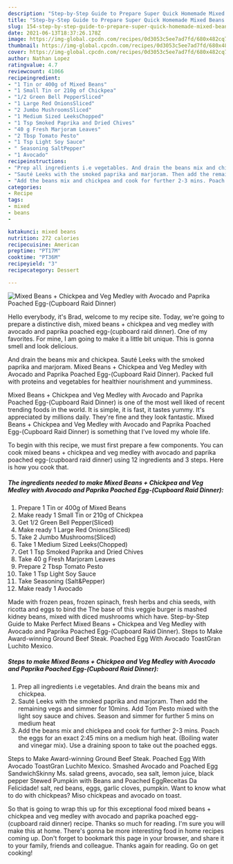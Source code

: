 ```yaml
---
description: "Step-by-Step Guide to Prepare Super Quick Homemade Mixed Beans + Chickpea and Veg Medley with Avocado and Paprika Poached Egg-(Cupboard Raid Dinner)"
title: "Step-by-Step Guide to Prepare Super Quick Homemade Mixed Beans + Chickpea and Veg Medley with Avocado and Paprika Poached Egg-(Cupboard Raid Dinner)"
slug: 154-step-by-step-guide-to-prepare-super-quick-homemade-mixed-beans-chickpea-and-veg-medley-with-avocado-and-paprika-poached-egg-cupboard-raid-dinner
date: 2021-06-13T18:37:26.178Z
image: https://img-global.cpcdn.com/recipes/0d3053c5ee7ad7fd/680x482cq70/mixed-beans-chickpea-and-veg-medley-with-avocado-and-paprika-poached-egg-cupboard-raid-dinner-recipe-main-photo.jpg
thumbnail: https://img-global.cpcdn.com/recipes/0d3053c5ee7ad7fd/680x482cq70/mixed-beans-chickpea-and-veg-medley-with-avocado-and-paprika-poached-egg-cupboard-raid-dinner-recipe-main-photo.jpg
cover: https://img-global.cpcdn.com/recipes/0d3053c5ee7ad7fd/680x482cq70/mixed-beans-chickpea-and-veg-medley-with-avocado-and-paprika-poached-egg-cupboard-raid-dinner-recipe-main-photo.jpg
author: Nathan Lopez
ratingvalue: 4.7
reviewcount: 41066
recipeingredient:
- "1 Tin or 400g of Mixed Beans"
- "1 Small Tin or 210g of Chickpea"
- "1/2 Green Bell PepperSliced"
- "1 Large Red OnionsSliced"
- "2 Jumbo MushroomsSliced"
- "1 Medium Sized LeeksChopped"
- "1 Tsp Smoked Paprika and Dried Chives"
- "40 g Fresh Marjoram Leaves"
- "2 Tbsp Tomato Pesto"
- "1 Tsp Light Soy Sauce"
- " Seasoning SaltPepper"
- "1 Avocado"
recipeinstructions:
- "Prep all ingredients i.e vegetables. And drain the beans mix and chickpea."
- "Sauté Leeks with the smoked paprika and marjoram. Then add the remaining vegs and simmer for 10mins. Add Tom Pesto mixed with the light soy sauce and chives. Season and simmer for further 5 mins on medium heat"
- "Add the beans mix and chickpea and cook for further 2-3 mins. Poach the eggs for an exact 2:45 mins on a medium high heat. (Boiling water and vinegar mix). Use a draining spoon to take out the poached eggs."
categories:
- Recipe
tags:
- mixed
- beans
- 

katakunci: mixed beans  
nutrition: 272 calories
recipecuisine: American
preptime: "PT17M"
cooktime: "PT36M"
recipeyield: "3"
recipecategory: Dessert

---
```



![Mixed Beans + Chickpea and Veg Medley with Avocado and Paprika Poached Egg-(Cupboard Raid Dinner)](https://img-global.cpcdn.com/recipes/0d3053c5ee7ad7fd/680x482cq70/mixed-beans-chickpea-and-veg-medley-with-avocado-and-paprika-poached-egg-cupboard-raid-dinner-recipe-main-photo.jpg)

Hello everybody, it's Brad, welcome to my recipe site. Today, we're going to prepare a distinctive dish, mixed beans + chickpea and veg medley with avocado and paprika poached egg-(cupboard raid dinner). One of my favorites. For mine, I am going to make it a little bit unique. This is gonna smell and look delicious.

And drain the beans mix and chickpea. Sauté Leeks with the smoked paprika and marjoram. Mixed Beans + Chickpea and Veg Medley with Avocado and Paprika Poached Egg-(Cupboard Raid Dinner). Packed full with proteins and vegetables for healthier nourishment and yumminess.

Mixed Beans + Chickpea and Veg Medley with Avocado and Paprika Poached Egg-(Cupboard Raid Dinner) is one of the most well liked of recent trending foods in the world. It is simple, it is fast, it tastes yummy. It's appreciated by millions daily. They're fine and they look fantastic. Mixed Beans + Chickpea and Veg Medley with Avocado and Paprika Poached Egg-(Cupboard Raid Dinner) is something that I've loved my whole life.


To begin with this recipe, we must first prepare a few components. You can cook mixed beans + chickpea and veg medley with avocado and paprika poached egg-(cupboard raid dinner) using 12 ingredients and 3 steps. Here is how you cook that.

<!--inarticleads1-->

##### The ingredients needed to make Mixed Beans + Chickpea and Veg Medley with Avocado and Paprika Poached Egg-(Cupboard Raid Dinner):

1. Prepare 1 Tin or 400g of Mixed Beans
1. Make ready 1 Small Tin or 210g of Chickpea
1. Get 1/2 Green Bell Pepper(Sliced)
1. Make ready 1 Large Red Onions(Sliced)
1. Take 2 Jumbo Mushrooms(Sliced)
1. Take 1 Medium Sized Leeks(Chopped)
1. Get 1 Tsp Smoked Paprika and Dried Chives
1. Take 40 g Fresh Marjoram Leaves
1. Prepare 2 Tbsp Tomato Pesto
1. Take 1 Tsp Light Soy Sauce
1. Take  Seasoning (Salt&amp;Pepper)
1. Make ready 1 Avocado


Made with frozen peas, frozen spinach, fresh herbs and chia seeds, with ricotta and eggs to bind the The base of this veggie burger is mashed kidney beans, mixed with diced mushrooms which have. Step-by-Step Guide to Make Perfect Mixed Beans + Chickpea and Veg Medley with Avocado and Paprika Poached Egg-(Cupboard Raid Dinner). Steps to Make Award-winning Ground Beef Steak. Poached Egg With Avocado ToastGran Luchito Mexico. 

<!--inarticleads2-->

##### Steps to make Mixed Beans + Chickpea and Veg Medley with Avocado and Paprika Poached Egg-(Cupboard Raid Dinner):

1. Prep all ingredients i.e vegetables. And drain the beans mix and chickpea.
1. Sauté Leeks with the smoked paprika and marjoram. Then add the remaining vegs and simmer for 10mins. Add Tom Pesto mixed with the light soy sauce and chives. Season and simmer for further 5 mins on medium heat
1. Add the beans mix and chickpea and cook for further 2-3 mins. Poach the eggs for an exact 2:45 mins on a medium high heat. (Boiling water and vinegar mix). Use a draining spoon to take out the poached eggs.


Steps to Make Award-winning Ground Beef Steak. Poached Egg With Avocado ToastGran Luchito Mexico. Smashed Avocado and Poached Egg SandwichSkinny Ms. salad greens, avocado, sea salt, lemon juice, black pepper Stewed Pumpkin with Beans and Poached EggReceitas Da Felicidade! salt, red beans, eggs, garlic cloves, pumpkin. Want to know what to do with chickpeas? Miso chickpeas and avocado on toast. 

So that is going to wrap this up for this exceptional food mixed beans + chickpea and veg medley with avocado and paprika poached egg-(cupboard raid dinner) recipe. Thanks so much for reading. I'm sure you will make this at home. There's gonna be more interesting food in home recipes coming up. Don't forget to bookmark this page in your browser, and share it to your family, friends and colleague. Thanks again for reading. Go on get cooking!
